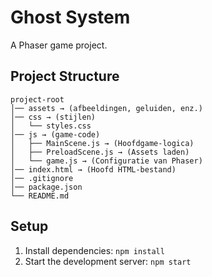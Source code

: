 # Ghost System

A Phaser game project.

## Project Structure

```
project-root
│── assets → (afbeeldingen, geluiden, enz.)
│── css → (stijlen)
│   └── styles.css
│── js → (game-code)
│   ├── MainScene.js → (Hoofdgame-logica)
│   ├── PreloadScene.js → (Assets laden)
│   └── game.js → (Configuratie van Phaser)
│── index.html → (Hoofd HTML-bestand)
│── .gitignore
│── package.json
└── README.md
```

## Setup

1. Install dependencies: `npm install`
2. Start the development server: `npm start`


